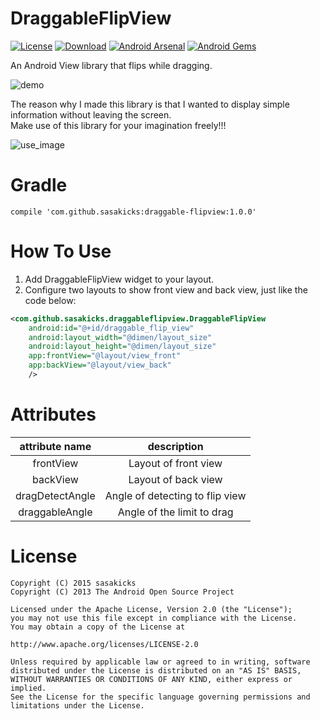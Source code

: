 # DraggableFlipView
[![License](https://img.shields.io/badge/license-Apache%202-blue.svg)](https://www.apache.org/licenses/LICENSE-2.0)
[![Download](https://api.bintray.com/packages/sasakicks/maven/DraggableFlipView/images/download.svg)](https://bintray.com/sasakicks/maven/DraggableFlipView/_latestVersion)
[![Android Arsenal](https://img.shields.io/badge/Android%20Arsenal-DraggableFlipView-brightgreen.svg?style=flat)](http://android-arsenal.com/details/1/2509)
[![Android Gems](http://www.android-gems.com/badge/sasakicks/DraggableFlipView.svg?branch=master)](http://www.android-gems.com/lib/sasakicks/DraggableFlipView)

An Android View library that flips while dragging.

![demo](art/demo.gif)


The reason why I made this library is that I wanted to display simple information without leaving the screen.  
Make use of this library for your imagination freely!!!

![use_image](art/sample_use_image.gif)


# Gradle
```
compile 'com.github.sasakicks:draggable-flipview:1.0.0'
```

# How To Use
1. Add DraggableFlipView widget to your layout.  
2. Configure two layouts to show front view and back view, just like the code below:

```xml
<com.github.sasakicks.draggableflipview.DraggableFlipView
    android:id="@+id/draggable_flip_view"
    android:layout_width="@dimen/layout_size"
    android:layout_height="@dimen/layout_size"
    app:frontView="@layout/view_front"
    app:backView="@layout/view_back"
    />
```

# Attributes

|attribute name|description|
|:-:|:-:|
|frontView|Layout of front view|
|backView|Layout of back view|
|dragDetectAngle|Angle of detecting to flip view|
|draggableAngle|Angle of the limit to drag |

# License
```
Copyright (C) 2015 sasakicks
Copyright (C) 2013 The Android Open Source Project

Licensed under the Apache License, Version 2.0 (the "License");
you may not use this file except in compliance with the License.
You may obtain a copy of the License at

http://www.apache.org/licenses/LICENSE-2.0

Unless required by applicable law or agreed to in writing, software
distributed under the License is distributed on an "AS IS" BASIS,
WITHOUT WARRANTIES OR CONDITIONS OF ANY KIND, either express or implied.
See the License for the specific language governing permissions and
limitations under the License.
